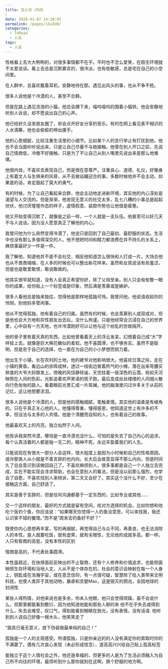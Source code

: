 ```yaml
---
title: 伍小天（内向
）
date: 2020-01-07 14:20:01
permalink: /pages/15a3d8/
categories:
  - ToRead
  - 人设
tags:
  - 人设
---
```






性格看上去大大咧咧的，对很多事情都不在乎。平时也不怎么爱笑，在陌生环境就不太爱说话。看上去总是沉默寡言的，很冷淡，也有些敏感，总是宅在自己的小空间里。

在人群中，总喜欢戴着耳机，安静地待在那。遇见出风头的事，也从不争不抢。



很多人说他是个冷漠的人，甚至不合群。

但是在路上遇见流浪的小猫，他总会蹲下来，喵呜喵呜的围着小猫转。他会安静地听别人诉说，却不愿说出自己的心声。

他已经好久没发朋友圈了，却会点开好友分享的音乐。有时在网上看见素不相识的人水滴筹，他也会偷偷的伸出援手。

他的心思细腻，比较注重生活里的小细节。比如某个人的言行举止有打扰到他，他也不会当面吵吵说出来，只是让自己尽量不与她接触。他曾在别人开口之前，先说自己情商低，冷傲不好接触，只是为了不让自己从别人嘴里先说出来是那么地难堪。

他很内敛，不喜欢去表现自己，但是很在意尊严。注重良心、道德、礼仪，好像身上有着文人与生俱来的风骨，从不去做谄媚迎合的事。多数时候他并不会主动，如果是的话，肯定鼓起了莫大的勇气。

有的时候，为了让自己看起来合群，他会主动地走进新环境，其实他的内心深处是渴望与人交流的。但是渐渐，他发现无意义的社交太多，乱七八糟的小事总是起起伏伏，他讨厌惺惺作态的样子，虚情假意、装腔作势也让他很是疲惫。

他又开始变得沉默了，就像是之前一样，一个人就是一支队伍。他甚至可以好几天不与人说话，因为没人愿意真正了解他的内心。

我曾问他为什么突然变得冷漠了，他说只是回到了自己最初、最舒服的状态。生活中也没有那么多值得深交的人，他不想把时间和精力都浪费在并不持久的关系上，麻烦事最好少一件是一件。

我了解他，知道他并不是不会社交，相反他知道怎么很快和人打成一片。大场合他也从不畏畏缩缩，在人多的时候也可以整出新花样来。虽然和女孩说话有些羞涩，但是也是敢爱敢恨，敢说敢做的。

他其实很早就知道，没有人会真正希望你好，除了父母至亲。别人只会匆匆瞥一眼你的成果，给你贴上一个标签或是印象，然后满是羡慕或是嫉妒。

很多人看他总是独来独往，觉得他是那样地孤独可怜。我曾问他，他说请收起你的怜悯，别他妈多管闲事。

他从不觉得孤独，他有着自己的归属。虽然有的时候，也会羡慕别人成双成对，但是他也会大方地和异性朋友出去玩，没什么拘谨。只是他经常会沉浸在自己的世界里，心中自有一方天地，也许冷漠刚好可以让他与这个纷乱的世故隔开。

他的骨子里有着天真的东西，比如他曾看着天上的浮云发呆，幻想着自己成“大”字样挂上去，就像是巨大棉花糖似的柔软。他不喜圆滑，也不够务实。虽然不是聪明，但是忠于自己的选择，也一直在为自己的小小梦想而努力着。

他出生于小镇，长在农村的土地，他的姥爷对他影响很大。他喜欢日落之际，走在小镇的黄昏。看远山的余晖成林，透过一线街边冒着热气的小摊，落在出来弯腰买熟食的大爷大妈银发上。傍晚的风恬静轻谧，天空挂着一层深色的云霭，宛如天河映照在人间的色彩。光影追着欢声笑语的孩子跑，最后变成丝丝缕缕的人间烟火散向行色匆匆的路人。看着眼前光景汇成一片斑斓，他的脑海里闪过许多关于从前的记忆，这让他想要流泪。

很多人说他是个冷漠的人，但是他的感触细腻，笔触柔情。其实他的温柔是有棱角的，只在乎真正关心他的人。他懂得尊重，懂得感恩，他知道这世上有许多的不幸，但没法与太多的人共情。他是个清醒而自知的人，也有着自己的故事。

他最喜欢天上的月亮，独立灿然于人间。

他告诉我突然冷漠，哪怕是一直冷漠也没什么，可怕的是失去了自己内心的追求。每个认真活着的人都是独一无二的，精神不死，永远丰盈着我们的人生。



只能说现在有很大一部分人会这样，很大程度上是因为小时候和自己的性格原因，或许那类人从小就是不善言辞的也内向，长大后会故意显得不那么内向，但是时间久了总会意识到该做回自己了。不喜欢麻烦别人，很多事都是自己一个人独立去完成，实在不能实现会寻求帮助，也会在意别人的看法，但是没以前那么强烈，也学会了自愈，不喜欢找别人来倾诉，第二天又会好了。其实这个没什么不好，至少在接触这方面，自己舒适了。



其实是善于言辞的，但是任何沟通都基于一定东西的，比如专业或其他……



交一个这样的朋友，最好的方式就是留有空间，给对方选择的机会。比如你想和他吃个饭钓个鱼，你应该说：“如果哪天你觉得一人钓鱼没意思，可以来找我，我还认识家不错的餐馆。”而不是“周末去钓鱼好不好？”



既使你内心思想再丰富，写的再细腻，再觉得自己与众不同，再善良，也无法消除人的本性。是人就要吃饭，就有虚荣，就有劣根性，无论他的成就多高，都一样，人只有智商的高低，没有本性的区别



情商是高的，不代表处事圆滑。

本性虽趋近，在抉择面前反映出的不止智商，还有个人修养和价值追求，也能侧面映照生存环境和当地人文，人从不是个体存在的，社会的意识会映射在每一个人身上，钥匙或在浩瀚宇宙，或在意念信仰，有一点很可疑，智慧除了给人类带来文明科技，也使人类异于其他动物，暴虐和贪婪Max，这是毁灭的预兆，全因地球的封闭性

某些人得热情，对他来说也是多余，你未入他眼，他只会觉得烦躁，虽不会说什么，但那里都能看到敷衍，因为他知道他能和那些人聊的来
他不在乎失去或得到什么，失去会难受，叹口气，得到能看到眼睛在放光，没有表情，没有话语.
他听到别人说自己好像一根木头，他笑笑走了

“面具已毫无意义，放下伪装做最单纯的自己！”

孤独是一个人的主观感受。所谓孤独，只是你亲近的的人没有满足你的索取时你的不满罢了。偶有几次良心发现（未必形成信念），遂高高兴兴给自己贴上孤高标签

能独立于这个人情社会之外，他还是幸福的，但更多的人是为了生活必须融入为自己所不向往的环境，最烦听到什么那你就别在这啊，换个舒服的地方啊。